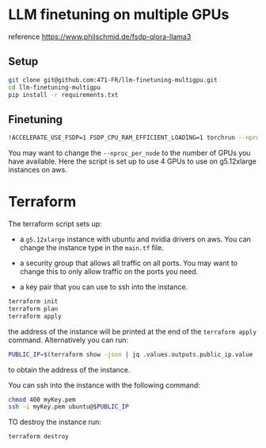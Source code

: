 # LLM finetuning on multiple GPUs

reference https://www.philschmid.de/fsdp-qlora-llama3

## Setup

```bash
git clone git@github.com:471-FR/llm-finetuning-multigpu.git
cd llm-finetuning-multigpu
pip install -r requirements.txt
```

## Finetuning

```bash
!ACCELERATE_USE_FSDP=1 FSDP_CPU_RAM_EFFICIENT_LOADING=1 torchrun --nproc_per_node=4 ./scripts/run_fsdp_qlora.py --config llama_3_8B_fsdp_qlora.yaml
```

You may want to change the `--nproc_per_node` to the number of GPUs you have available. Here the script is set up to use 4 GPUs to use on g5.12xlarge instances on aws.


# Terraform

The terraform script sets up:

- a `g5.12xlarge` instance with ubuntu and nvidia drivers on aws. You can change the instance type in the `main.tf` file. 

- a security group that allows all traffic on all ports. You may want to change this to only allow traffic on the ports you need.

- a key pair that you can use to ssh into the instance.

```bash
terraform init
terraform plan
terraform apply
```
the address of the instance will be printed at the end of the `terraform apply` command. Alternatively you can run:

```bash
PUBLIC_IP=$(terraform show -json | jq .values.outputs.public_ip.value | tr -d '"')
```
to obtain the address of the instance.

You can ssh into the instance with the following command:

```bash
chmod 400 myKey.pem
ssh -i myKey.pem ubuntu@$PUBLIC_IP
```

TO destroy the instance run:

```bash
terraform destroy
```
